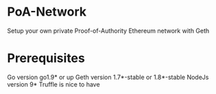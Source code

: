 # PoA-Network
Setup your own private Proof-of-Authority Ethereum network with Geth

# Prerequisites
Go version go1.9* or up
Geth version 1.7*-stable or 1.8*-stable 
NodeJs version 9* 
Truffle is nice to have 
